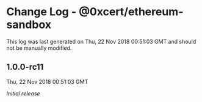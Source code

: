 # Change Log - @0xcert/ethereum-sandbox

This log was last generated on Thu, 22 Nov 2018 00:51:03 GMT and should not be manually modified.

## 1.0.0-rc11
Thu, 22 Nov 2018 00:51:03 GMT

*Initial release*

